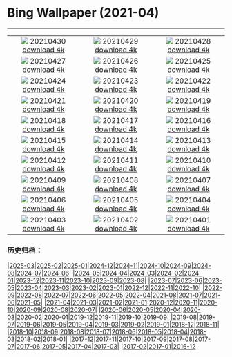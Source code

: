 # Bing Wallpaper (2021-04)
**************
| | | |
| :----: | :----: | :----: |
| ![](https://www.bing.com/th?id=OHR.GGTeaGarden_ZH-CN8933043250_1920x1080.jpg) 20210430 [download 4k](https://www.bing.com/th?id=OHR.GGTeaGarden_ZH-CN8933043250_UHD.jpg) | ![](https://www.bing.com/th?id=OHR.MontStMich_ZH-CN8844280566_1920x1080.jpg) 20210429 [download 4k](https://www.bing.com/th?id=OHR.MontStMich_ZH-CN8844280566_UHD.jpg) | ![](https://www.bing.com/th?id=OHR.Mockhorn_ZH-CN8692203286_1920x1080.jpg) 20210428 [download 4k](https://www.bing.com/th?id=OHR.Mockhorn_ZH-CN8692203286_UHD.jpg) |
| ![](https://www.bing.com/th?id=OHR.GannetsSaltee_ZH-CN8581602122_1920x1080.jpg) 20210427 [download 4k](https://www.bing.com/th?id=OHR.GannetsSaltee_ZH-CN8581602122_UHD.jpg) | ![](https://www.bing.com/th?id=OHR.PrairieCrocus_ZH-CN8496150014_1920x1080.jpg) 20210426 [download 4k](https://www.bing.com/th?id=OHR.PrairieCrocus_ZH-CN8496150014_UHD.jpg) | ![](https://www.bing.com/th?id=OHR.Wensleydale_ZH-CN8417818046_1920x1080.jpg) 20210425 [download 4k](https://www.bing.com/th?id=OHR.Wensleydale_ZH-CN8417818046_UHD.jpg) |
| ![](https://www.bing.com/th?id=OHR.AdelieDiving_ZH-CN8185853655_1920x1080.jpg) 20210424 [download 4k](https://www.bing.com/th?id=OHR.AdelieDiving_ZH-CN8185853655_UHD.jpg) | ![](https://www.bing.com/th?id=OHR.ChollaGarden_ZH-CN8015525891_1920x1080.jpg) 20210423 [download 4k](https://www.bing.com/th?id=OHR.ChollaGarden_ZH-CN8015525891_UHD.jpg) | ![](https://www.bing.com/th?id=OHR.MossyCanyon_ZH-CN7931722740_1920x1080.jpg) 20210422 [download 4k](https://www.bing.com/th?id=OHR.MossyCanyon_ZH-CN7931722740_UHD.jpg) |
| ![](https://www.bing.com/th?id=OHR.MississippiRiver_ZH-CN5718433026_1920x1080.jpg) 20210421 [download 4k](https://www.bing.com/th?id=OHR.MississippiRiver_ZH-CN5718433026_UHD.jpg) | ![](https://www.bing.com/th?id=OHR.SaoJorgeMadeira_ZH-CN7428897971_1920x1080.jpg) 20210420 [download 4k](https://www.bing.com/th?id=OHR.SaoJorgeMadeira_ZH-CN7428897971_UHD.jpg) | ![](https://www.bing.com/th?id=OHR.Ceking_ZH-CN7314711047_1920x1080.jpg) 20210419 [download 4k](https://www.bing.com/th?id=OHR.Ceking_ZH-CN7314711047_UHD.jpg) |
| ![](https://www.bing.com/th?id=OHR.Mobula_ZH-CN7830551038_1920x1080.jpg) 20210418 [download 4k](https://www.bing.com/th?id=OHR.Mobula_ZH-CN7830551038_UHD.jpg) | ![](https://www.bing.com/th?id=OHR.MontalbanoElicona_ZH-CN7061762890_1920x1080.jpg) 20210417 [download 4k](https://www.bing.com/th?id=OHR.MontalbanoElicona_ZH-CN7061762890_UHD.jpg) | ![](https://www.bing.com/th?id=OHR.NewRiverGorge_ZH-CN6951411872_1920x1080.jpg) 20210416 [download 4k](https://www.bing.com/th?id=OHR.NewRiverGorge_ZH-CN6951411872_UHD.jpg) |
| ![](https://www.bing.com/th?id=OHR.FlowerTown_ZH-CN6364330124_1920x1080.jpg) 20210415 [download 4k](https://www.bing.com/th?id=OHR.FlowerTown_ZH-CN6364330124_UHD.jpg) | ![](https://www.bing.com/th?id=OHR.AlbertaTrunks_ZH-CN6124025876_1920x1080.jpg) 20210414 [download 4k](https://www.bing.com/th?id=OHR.AlbertaTrunks_ZH-CN6124025876_UHD.jpg) | ![](https://www.bing.com/th?id=OHR.CarrizoPlain_ZH-CN5933565493_1920x1080.jpg) 20210413 [download 4k](https://www.bing.com/th?id=OHR.CarrizoPlain_ZH-CN5933565493_UHD.jpg) |
| ![](https://www.bing.com/th?id=OHR.WatPhraSiSanphet_ZH-CN5830557189_1920x1080.jpg) 20210412 [download 4k](https://www.bing.com/th?id=OHR.WatPhraSiSanphet_ZH-CN5830557189_UHD.jpg) | ![](https://www.bing.com/th?id=OHR.YurisNight_ZH-CN5738817931_1920x1080.jpg) 20210411 [download 4k](https://www.bing.com/th?id=OHR.YurisNight_ZH-CN5738817931_UHD.jpg) | ![](https://www.bing.com/th?id=OHR.YoshinoyamaSpring_ZH-CN5545606722_1920x1080.jpg) 20210410 [download 4k](https://www.bing.com/th?id=OHR.YoshinoyamaSpring_ZH-CN5545606722_UHD.jpg) |
| ![](https://www.bing.com/th?id=OHR.SiblingBears_ZH-CN5349441901_1920x1080.jpg) 20210409 [download 4k](https://www.bing.com/th?id=OHR.SiblingBears_ZH-CN5349441901_UHD.jpg) | ![](https://www.bing.com/th?id=OHR.HovenweepDarkSky_ZH-CN5264718531_1920x1080.jpg) 20210408 [download 4k](https://www.bing.com/th?id=OHR.HovenweepDarkSky_ZH-CN5264718531_UHD.jpg) | ![](https://www.bing.com/th?id=OHR.TetraoTetrix_ZH-CN3813461274_1920x1080.jpg) 20210407 [download 4k](https://www.bing.com/th?id=OHR.TetraoTetrix_ZH-CN3813461274_UHD.jpg) |
| ![](https://www.bing.com/th?id=OHR.WillowNewGrowth_ZH-CN3104122677_1920x1080.jpg) 20210406 [download 4k](https://www.bing.com/th?id=OHR.WillowNewGrowth_ZH-CN3104122677_UHD.jpg) | ![](https://www.bing.com/th?id=OHR.Olympics125_ZH-CN3521721828_1920x1080.jpg) 20210405 [download 4k](https://www.bing.com/th?id=OHR.Olympics125_ZH-CN3521721828_UHD.jpg) | ![](https://www.bing.com/th?id=OHR.SautduBrot_ZH-CN3361866139_1920x1080.jpg) 20210404 [download 4k](https://www.bing.com/th?id=OHR.SautduBrot_ZH-CN3361866139_UHD.jpg) |
| ![](https://www.bing.com/th?id=OHR.Qingming2021_ZH-CN6154314555_1920x1080.jpg) 20210403 [download 4k](https://www.bing.com/th?id=OHR.Qingming2021_ZH-CN6154314555_UHD.jpg) | ![](https://www.bing.com/th?id=OHR.AnivaLighthouse_ZH-CN3021410274_1920x1080.jpg) 20210402 [download 4k](https://www.bing.com/th?id=OHR.AnivaLighthouse_ZH-CN3021410274_UHD.jpg) | ![](https://www.bing.com/th?id=OHR.BrazilSandDunes_ZH-CN2924749051_1920x1080.jpg) 20210401 [download 4k](https://www.bing.com/th?id=OHR.BrazilSandDunes_ZH-CN2924749051_UHD.jpg) |

### 历史归档：

|[2025-03](/2025-03/2025-03.md)|[2025-02](/2025-02/2025-02.md)|[2025-01](/2025-01/2025-01.md)|[2024-12](/2024-12/2024-12.md)|[2024-11](/2024-11/2024-11.md)|[2024-10](/2024-10/2024-10.md)|[2024-09](/2024-09/2024-09.md)|[2024-08](/2024-08/2024-08.md)|[2024-07](/2024-07/2024-07.md)|[2024-06](/2024-06/2024-06.md)|
|[2024-05](/2024-05/2024-05.md)|[2024-04](/2024-04/2024-04.md)|[2024-03](/2024-03/2024-03.md)|[2024-02](/2024-02/2024-02.md)|[2024-01](/2024-01/2024-01.md)|[2023-12](/2023-12/2023-12.md)|[2023-11](/2023-11/2023-11.md)|[2023-10](/2023-10/2023-10.md)|[2023-09](/2023-09/2023-09.md)|[2023-08](/2023-08/2023-08.md)|
|[2023-07](/2023-07/2023-07.md)|[2023-06](/2023-06/2023-06.md)|[2023-05](/2023-05/2023-05.md)|[2023-04](/2023-04/2023-04.md)|[2023-03](/2023-03/2023-03.md)|[2023-02](/2023-02/2023-02.md)|[2023-01](/2023-01/2023-01.md)|[2022-12](/2022-12/2022-12.md)|[2022-11](/2022-11/2022-11.md)|[2022-10](/2022-10/2022-10.md)|
|[2022-09](/2022-09/2022-09.md)|[2022-08](/2022-08/2022-08.md)|[2022-07](/2022-07/2022-07.md)|[2022-06](/2022-06/2022-06.md)|[2022-05](/2022-05/2022-05.md)|[2022-04](/2022-04/2022-04.md)|[2021-08](/2021-08/2021-08.md)|[2021-07](/2021-07/2021-07.md)|[2021-06](/2021-06/2021-06.md)|[2021-05](/2021-05/2021-05.md)|
|[2021-04](/2021-04/2021-04.md)|[2021-03](/2021-03/2021-03.md)|[2021-02](/2021-02/2021-02.md)|[2021-01](/2021-01/2021-01.md)|[2020-12](/2020-12/2020-12.md)|[2020-11](/2020-11/2020-11.md)|[2020-10](/2020-10/2020-10.md)|[2020-09](/2020-09/2020-09.md)|[2020-08](/2020-08/2020-08.md)|[2020-07](/2020-07/2020-07.md)|
|[2020-06](/2020-06/2020-06.md)|[2020-05](/2020-05/2020-05.md)|[2020-04](/2020-04/2020-04.md)|[2020-03](/2020-03/2020-03.md)|[2020-02](/2020-02/2020-02.md)|[2020-01](/2020-01/2020-01.md)|[2019-12](/2019-12/2019-12.md)|[2019-11](/2019-11/2019-11.md)|[2019-10](/2019-10/2019-10.md)|[2019-09](/2019-09/2019-09.md)|
|[2019-08](/2019-08/2019-08.md)|[2019-07](/2019-07/2019-07.md)|[2019-06](/2019-06/2019-06.md)|[2019-05](/2019-05/2019-05.md)|[2019-04](/2019-04/2019-04.md)|[2019-03](/2019-03/2019-03.md)|[2019-02](/2019-02/2019-02.md)|[2019-01](/2019-01/2019-01.md)|[2018-12](/2018-12/2018-12.md)|[2018-11](/2018-11/2018-11.md)|
|[2018-10](/2018-10/2018-10.md)|[2018-09](/2018-09/2018-09.md)|[2018-08](/2018-08/2018-08.md)|[2018-07](/2018-07/2018-07.md)|[2018-06](/2018-06/2018-06.md)|[2018-05](/2018-05/2018-05.md)|[2018-04](/2018-04/2018-04.md)|[2018-03](/2018-03/2018-03.md)|[2018-02](/2018-02/2018-02.md)|[2018-01](/2018-01/2018-01.md)|
|[2017-12](/2017-12/2017-12.md)|[2017-11](/2017-11/2017-11.md)|[2017-10](/2017-10/2017-10.md)|[2017-09](/2017-09/2017-09.md)|[2017-08](/2017-08/2017-08.md)|[2017-07](/2017-07/2017-07.md)|[2017-06](/2017-06/2017-06.md)|[2017-05](/2017-05/2017-05.md)|[2017-04](/2017-04/2017-04.md)|[2017-03](/2017-03/2017-03.md)|
|[2017-02](/2017-02/2017-02.md)|[2017-01](/2017-01/2017-01.md)|[2016-12](/2016-12/2016-12.md)